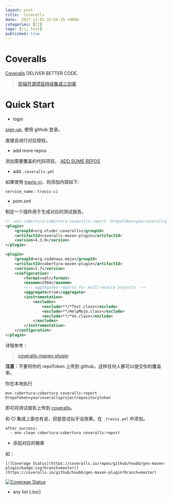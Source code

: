 ```yaml
---
layout: post
title:  Coveralls
date:  2017-12-02 22:54:35 +0800
categories: [CI]
tags: [ci, test]
published: true
---
```


# Coveralls

[Coveralls](https://coveralls.io/) DELIVER BETTER CODE.


> [前端开源项目持续集成三剑客](http://efe.baidu.com/blog/front-end-continuous-integration-tools/)

 
# Quick Start

- login 

[sign-up](https://coveralls.io/sign-up), 使用 github 登录。

直接会进行对应授权。


- add more repos

添加需要覆盖的代码项目。 [ADD SOME REPOS](https://coveralls.io/repos/new)


- add `.coveralls.yml`

如果使用 [travis-ci](https://houbb.github.io/2017/12/02/travis-ci)，则添加内容如下:

```
service_name: travis-ci
```

- pom.xml

制定一个插件用于生成对应的测试报告。

```xml
<!--mvn cobertura:cobertura coveralls:report -DrepoToken=yourcoverallsprojectrepositorytoken-->
<plugin>
    <groupId>org.eluder.coveralls</groupId>
    <artifactId>coveralls-maven-plugin</artifactId>
    <version>4.3.0</version>
</plugin>

<plugin>
    <groupId>org.codehaus.mojo</groupId>
    <artifactId>cobertura-maven-plugin</artifactId>
    <version>2.7</version>
    <configuration>
        <format>xml</format>
        <maxmem>256m</maxmem>
        <!-- aggregated reports for multi-module projects -->
        <aggregate>true</aggregate>
        <instrumentation>
            <excludes>
                <exclude>**/*Test.class</exclude>
                <exclude>**/HelpMojo.class</exclude>
                <exclude>**/*Vo.class</exclude>
            </excludes>
        </instrumentation>
    </configuration>
</plugin>
```

详情参考：

> [coveralls-maven-plugin](https://github.com/trautonen/coveralls-maven-plugin)

**注意**：不要将你的 repoToken 上传到 github，这样任何人都可以提交你的覆盖率。

你在本地执行

```
mvn cobertura:cobertura coveralls:report -DrepoToken=yourcoverallsprojectrepositorytoken
```

即可将测试报告上传到 [coveralls](coveralls)。

和 CI 集成上面也有说，但是尝试似乎没效果。在 `.travis.yml` 中添加。

```
after_success:
  - mvn clean cobertura:cobertura coveralls:report
```

- 添加对应的徽章

如：

```
[![Coverage Status](https://coveralls.io/repos/github/houbb/gen-maven-plugin/badge.svg?branch=master)](https://coveralls.io/github/houbb/gen-maven-plugin?branch=master)
```

[![Coverage Status](https://coveralls.io/repos/github/houbb/gen-maven-plugin/badge.svg?branch=master)](https://coveralls.io/github/houbb/gen-maven-plugin?branch=master)

* any list
{:toc}

